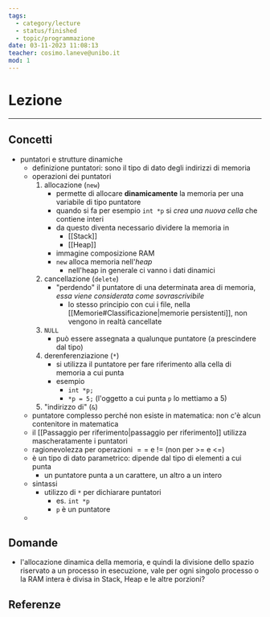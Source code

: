```yaml
---
tags:
  - category/lecture
  - status/finished
  - topic/programmazione
date: 03-11-2023 11:08:13
teacher: cosimo.laneve@unibo.it
mod: 1
---
```

# Lezione
---
## Concetti
- puntatori e strutture dinamiche
	- definizione puntatori: sono il tipo di dato degli indirizzi di memoria
	- operazioni dei puntatori
		1. allocazione (`new`)
			- permette di allocare **dinamicamente** la memoria per una variabile di tipo puntatore
			- quando si fa per esempio `int *p` si _crea una nuova cella_ che contiene interi
			- da questo diventa necessario dividere la memoria in
				- [[Stack]]
				- [[Heap]]
			- immagine composizione RAM
			- `new` alloca memoria nell'_heap_
				- nell'heap in generale ci vanno i dati dinamici
		1. cancellazione (`delete`)
			- "perdendo" il puntatore di una determinata area di memoria, _essa viene considerata come sovrascrivibile_
				- lo stesso principio con cui i file, nella [[Memorie#Classificazione|memorie persistenti]], non vengono in realtà cancellate
		2. `NULL`
			- può essere assegnata a qualunque puntatore (a prescindere dal tipo)
		3. derenferenziazione (`*`)
			- si utilizza il puntatore per fare riferimento alla cella di memoria a cui punta
			- esempio
				- `int *p;`
				- `*p = 5;` (l'oggetto a cui punta `p` lo mettiamo a 5)
		4. "indirizzo di" (`&`)
	- puntatore complesso perché non esiste in matematica: non c'è alcun contenitore in matematica
	- il [[Passaggio per riferimento|passaggio per riferimento]] utilizza mascheratamente i puntatori
	- ragionevolezza per operazioni $==$ e $!=$ (non per >= e <=)
	- è un tipo di dato parametrico: dipende dal tipo di elementi a cui punta
		- un puntatore punta a un carattere, un altro a un intero
	- sintassi
		- utilizzo di `*` per dichiarare puntatori
			- es. `int *p`
			- `p` è un puntatore
	- 

## Domande
- l'allocazione dinamica della memoria, e quindi la divisione dello spazio riservato a un processo in esecuzione, vale per ogni singolo processo o la RAM intera è divisa in Stack, Heap e le altre porzioni?

## Referenze
